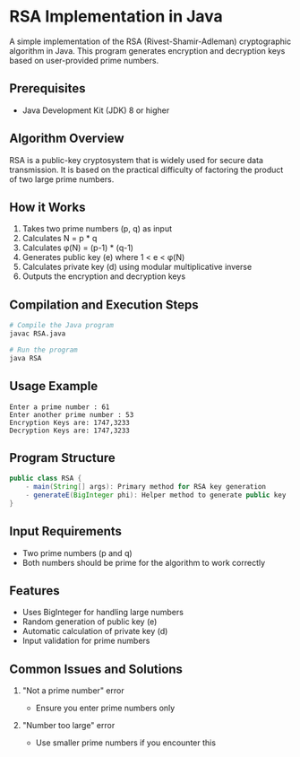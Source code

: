 # RSA Implementation in Java

A simple implementation of the RSA (Rivest-Shamir-Adleman) cryptographic algorithm in Java. This program generates encryption and decryption keys based on user-provided prime numbers.

## Prerequisites
- Java Development Kit (JDK) 8 or higher


## Algorithm Overview
RSA is a public-key cryptosystem that is widely used for secure data transmission. It is based on the practical difficulty of factoring the product of two large prime numbers.

## How it Works
1. Takes two prime numbers (p, q) as input
2. Calculates N = p * q
3. Calculates φ(N) = (p-1) * (q-1)
4. Generates public key (e) where 1 < e < φ(N)
5. Calculates private key (d) using modular multiplicative inverse
6. Outputs the encryption and decryption keys

## Compilation and Execution Steps

```bash
# Compile the Java program
javac RSA.java

# Run the program
java RSA
```

## Usage Example
```
Enter a prime number : 61
Enter another prime number : 53
Encryption Keys are: 1747,3233
Decryption Keys are: 1747,3233
```

## Program Structure
```java
public class RSA {
    - main(String[] args): Primary method for RSA key generation
    - generateE(BigInteger phi): Helper method to generate public key
}
```

## Input Requirements
- Two prime numbers (p and q)
- Both numbers should be prime for the algorithm to work correctly

## Features
- Uses BigInteger for handling large numbers
- Random generation of public key (e)
- Automatic calculation of private key (d)
- Input validation for prime numbers

## Common Issues and Solutions
1. "Not a prime number" error
   - Ensure you enter prime numbers only
   
2. "Number too large" error
   - Use smaller prime numbers if you encounter this
